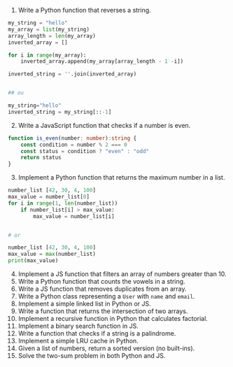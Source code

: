 1. Write a Python function that reverses a string.

```python
my_string = "hello"
my_array = list(my_string)
array_length = len(my_array)
inverted_array = []

for i in range(my_array):
    inverted_array.append(my_array[array_length - 1 -i])

inverted_string = ''.join(inverted_array)


## ou

my_string="hello"
inverted_string = my_string[::-1]

```

2. Write a JavaScript function that checks if a number is even.

```ts
function is_even(number: number):string {
    const condition = number % 2 === 0
    const status = condition ? "even" : "odd"
    return status
}
```

3. Implement a Python function that returns the maximum number in a list.

```python
number_list [42, 30, 4, 100]
max_value = number_list[0]
for i in range(1, len(number_list))
    if number_list[i] > max_value:
        max_value = number_list[i]


# or

number_list [42, 30, 4, 100]
max_value = max(number_list)
print(max_value)

```

4. Implement a JS function that filters an array of numbers greater than 10.
5. Write a Python function that counts the vowels in a string.
6. Write a JS function that removes duplicates from an array.
7. Write a Python class representing a `User` with `name` and `email`.
8. Implement a simple linked list in Python or JS.
9.  Write a function that returns the intersection of two arrays.
10. Implement a recursive function in Python that calculates factorial.
11. Implement a binary search function in JS.
12. Write a function that checks if a string is a palindrome.
13. Implement a simple LRU cache in Python.
14. Given a list of numbers, return a sorted version (no built-ins).
15. Solve the two-sum problem in both Python and JS.